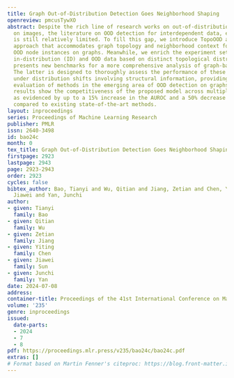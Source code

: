 ```yaml
---
title: Graph Out-of-Distribution Detection Goes Neighborhood Shaping
openreview: pmcusTywXO
abstract: Despite the rich line of research works on out-of-distribution (OOD) detection
  on images, the literature on OOD detection for interdependent data, e.g., graphs,
  is still relatively limited. To fill this gap, we introduce TopoOOD as a principled
  approach that accommodates graph topology and neighborhood context for detecting
  OOD node instances on graphs. Meanwhile, we enrich the experiment settings by splitting
  in-distribution (ID) and OOD data based on distinct topological distributions, which
  presents new benchmarks for a more comprehensive analysis of graph-based OOD detection.
  The latter is designed to thoroughly assess the performance of these discriminators
  under distribution shifts involving structural information, providing a rigorous
  evaluation of methods in the emerging area of OOD detection on graphs. Our experimental
  results show the competitiveness of the proposed model across multiple datasets,
  as evidenced by up to a 15% increase in the AUROC and a 50% decrease in the FPR
  compared to existing state-of-the-art methods.
layout: inproceedings
series: Proceedings of Machine Learning Research
publisher: PMLR
issn: 2640-3498
id: bao24c
month: 0
tex_title: Graph Out-of-Distribution Detection Goes Neighborhood Shaping
firstpage: 2923
lastpage: 2943
page: 2923-2943
order: 2923
cycles: false
bibtex_author: Bao, Tianyi and Wu, Qitian and Jiang, Zetian and Chen, Yiting and Sun,
  Jiawei and Yan, Junchi
author:
- given: Tianyi
  family: Bao
- given: Qitian
  family: Wu
- given: Zetian
  family: Jiang
- given: Yiting
  family: Chen
- given: Jiawei
  family: Sun
- given: Junchi
  family: Yan
date: 2024-07-08
address:
container-title: Proceedings of the 41st International Conference on Machine Learning
volume: '235'
genre: inproceedings
issued:
  date-parts:
  - 2024
  - 7
  - 8
pdf: https://proceedings.mlr.press/v235/bao24c/bao24c.pdf
extras: []
# Format based on Martin Fenner's citeproc: https://blog.front-matter.io/posts/citeproc-yaml-for-bibliographies/
---
```

